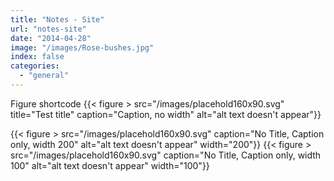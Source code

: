 ```yaml
---
title: "Notes - Site"
url: "notes-site"
date: "2014-04-28"
image: "/images/Rose-bushes.jpg"
index: false
categories:
  - "general"
---
```


Figure shortcode
{{< figure >
src="/images/placehold160x90.svg" title="Test title" caption="Caption, no width" alt="alt text doesn't appear"}}

{{< figure > src="/images/placehold160x90.svg" caption="No Title, Caption only, width 200" alt="alt text doesn't appear" width="200"}} {{< figure > src="/images/placehold160x90.svg" caption="No Title, Caption only, width 100" alt="alt text doesn't appear" width="100"}}

